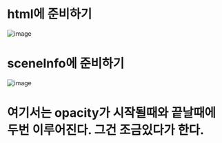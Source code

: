 #  html에 준비하기  
![image](https://github.com/understanding963852/app-clone1/assets/60366769/33b3c6e4-e57a-4e56-b785-ed1d96d4be29)

#  sceneInfo에 준비하기
![image](https://github.com/understanding963852/app-clone1/assets/60366769/22cef76a-1090-4842-ac10-1a8246532fd5)

# 여기서는 opacity가 시작될때와 끝날때에 두번 이루어진다. 그건 조금있다가 한다.


